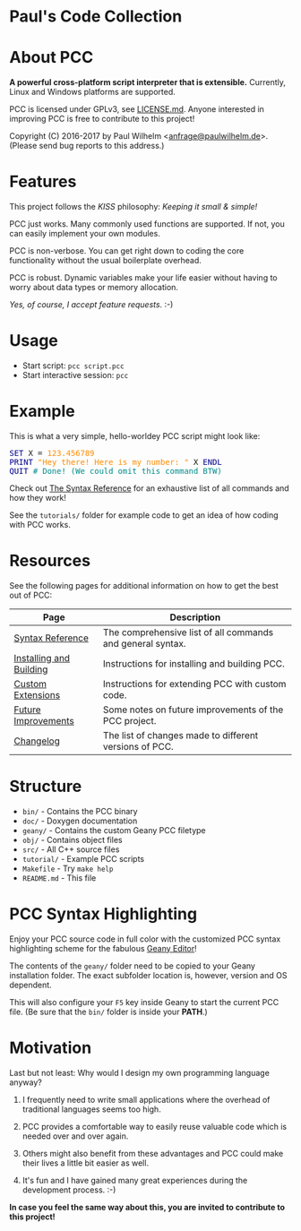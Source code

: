 Paul's Code Collection
======================


About PCC
=========

**A powerful cross-platform script interpreter that is extensible.** Currently, Linux and Windows platforms are supported.

PCC is licensed under GPLv3, see [LICENSE.md](doc/LICENSE.md). Anyone interested in improving PCC is free to contribute to this project!

Copyright (C) 2016-2017 by Paul Wilhelm <<anfrage@paulwilhelm.de>>. (Please send bug reports to this address.)


Features
========

This project follows the *KISS* philosophy: *Keeping it small & simple!*

PCC just works. Many commonly used functions are supported. If not, you can easily implement your own modules.

PCC is non-verbose. You can get right down to coding the core functionality without the usual boilerplate overhead.

PCC is robust. Dynamic variables make your life easier without having to worry about data types or memory allocation.

*Yes, of course, I accept feature requests.* :-)


Usage
=====

- Start script: <CODE>pcc script.pcc</CODE>
- Start interactive session: <CODE>pcc</CODE>


Example
=======

This is what a very simple, hello-worldey PCC script might look like:

<PRE><SPAN style="color:DarkBlue">SET</SPAN> X = <SPAN style="color:DarkOrange">123.456789</SPAN>
<SPAN style="color:DarkBlue">PRINT</SPAN> <SPAN style="color:DarkOrange">"Hey there! Here is my number: "</SPAN> X <SPAN style="color:DarkBlue">ENDL</SPAN>
<SPAN style="color:DarkBlue">QUIT</SPAN> <SPAN style="color:DarkCyan"># Done! (We could omit this command BTW)</SPAN>
</PRE>

Check out [The Syntax Reference](doc/SYNTAX.md) for an exhaustive list of all commands and how they work!

See the <CODE>tutorials/</CODE> folder for example code to get an idea of how coding with PCC works.


Resources
=========

See the following pages for additional information on how to get the best out of PCC:

Page | Description
-----|------------
[Syntax Reference](doc/SYNTAX.md)			|	The comprehensive list of all commands and general syntax.
[Installing and Building](doc/INSTALL.md)	|	Instructions for installing and building PCC.
[Custom Extensions](doc/EXTEND.md)			|	Instructions for extending PCC with custom code.
[Future Improvements](doc/IMPROVE.md)		|	Some notes on future improvements of the PCC project.
[Changelog](doc/CHANGED.md)					|	The list of changes made to different versions of PCC.


Structure
=========

- <CODE>bin/</CODE> - Contains the PCC binary
- <CODE>doc/</CODE> - Doxygen documentation
- <CODE>geany/</CODE> - Contains the custom Geany PCC filetype
- <CODE>obj/</CODE> - Contains object files
- <CODE>src/</CODE> - All C++ source files
- <CODE>tutorial/</CODE> - Example PCC scripts
- <CODE>Makefile</CODE> - Try <CODE>make help</CODE>
- <CODE>README.md</CODE> - This file


PCC Syntax Highlighting
=======================

Enjoy your PCC source code in full color with the customized PCC syntax highlighting scheme for the fabulous [Geany Editor](https://www.geany.org/)!

The contents of the <CODE>geany/</CODE> folder need to be copied to your Geany installation folder. The exact subfolder location is, however, version and OS dependent.

This will also configure your <CODE>F5</CODE> key inside Geany to start the current PCC file. (Be sure that the <CODE>bin/</CODE> folder is inside your **PATH**.)

Motivation
==========

Last but not least: Why would I design my own programming language anyway?

1. I frequently need to write small applications where the overhead of traditional languages seems too high.

2. PCC provides a comfortable way to easily reuse valuable code which is needed over and over again.

3. Others might also benefit from these advantages and PCC could make their lives a little bit easier as well.

4. It's fun and I have gained many great experiences during the development process. :-)

**In case you feel the same way about this, you are invited to contribute to this project!**
